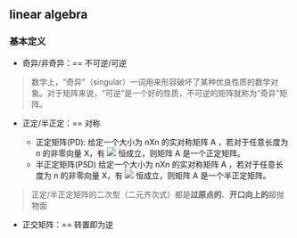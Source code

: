 ## linear algebra

### 基本定义

- 奇异/非奇异：== 不可逆/可逆

> 数学上，“奇异”（singular）一词用来形容破坏了某种优良性质的数学对象。对于矩阵来说，“可逆”是一个好的性质，不可逆的矩阵就称为“奇异”矩阵。

- 正定/半正定：== 对称

  - 正定矩阵(PD):  给定一个大小为 nXn 的实对称矩阵 A ，若对于任意长度为 n 的非零向量 X，有 ![](https://www.zhihu.com/equation?tex=X%5ETAX%3E0) 恒成立，则矩阵 A 是一个正定矩阵。  
  - 半正定矩阵(PSD)  给定一个大小为 nXn 的实对称矩阵 A ，若对于任意长度为 n 的非零向量 X，有 ![](https://www.zhihu.com/equation?tex=X%5ETAX≥0) 恒成立，则矩阵 A 是一个半正定矩阵。

> 正定/半正定矩阵的二次型（二元齐次式）都是**过原点的**、**开口向上的**超抛物面

- 正交矩阵：== 转置即为逆


